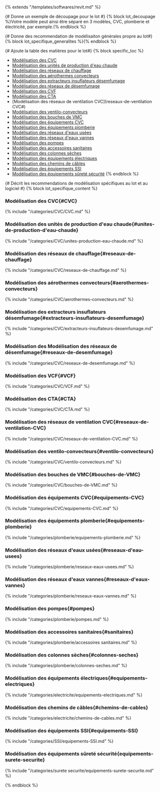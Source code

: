 {% extends "/templates/softwares/revit.md" %}

{# Donne un exemple de découpage pour le lot #}
{% block lot_decoupage %}Votre modèle peut ainsi être séparé en 3 modèles, CVC, plomberie et électricité, par exemple.{% endblock %}

{# Donne des recommendation de modélisaiton générales propre au lot#}
{% block lot_specifique_generalites %}{% endblock %}

{# Ajoute la table des matières pour le lot#}
{% block specific_toc %}
* [Modélisation des CVC](#CVC)
* [Modélisation des unités de production d'eau chaude](#unites-de-production-d'eau-chaude)
* [Modélisation des réseaux de chauffage](#reseaux-de-chauffage)
* [Modélisation des aérothermes convecteurs](#aerothermes-convecteurs)
* [Modélisation des extracteurs insuflateurs désemfumage](#extracteurs-insuflateurs-desemfumage)
* [Modélisation des réseaux de désemfumage](#reseaux-de-desemfumage)
* [Modélisation des CVF](#VCF)
* [Modélisation des CTA](#CTA)
* [Modélisation des réseaux de ventilation CVC](reseaux-de-ventilation CVC#)
* [Modélisation des ventilo-convecteurs](#ventilo-convecteurs)
* [Modélisation des bouches de VMC](#bouches-de-VMC)
* [Modélisation des équipements CVC](#equipements-CVC)
* [Modélisation des équipements plomberie](#equipements-plomberie)
* [Modélisation des réseaux d'eaux usées](#reseaux-d'eau-usees)
* [Modélisation des réseaux d'eaux vannes](#reseaux-d'eau-vannes)
* [Modélisation des pompes](#pompes)
* [Modélisation des accessoires sanitaires](#accessoires-sanitaires)
* [Modélisation des colonnes sèches](#colonnes-seches)
* [Modélisation des équipements électriques](#equipements-electriques)
* [Modélisation des chemins de câbles](#chemin-de-cable)
* [Modélisation des équipements SSI](#equipements-SSI)
* [Modélisation des équipements sûreté sécurité](#equipements-surete-securite)
{% endblock %}

{# Décrit les recommendations de modélisation spécifiques au lot et au logiciel #}
{% block lot_specifique_content %}

### Modélisation des CVC{#CVC}

{% include "/categories/CVC/CVC.md"  %}

### Modélisation des unités de production d'eau chaude{#unites-de-production-d'eau-chaude}

{% include "/categories/CVC/unites-production-eau-chaude.md"  %}

### Modélisation des réseaux de chauffage{#reseaux-de-chauffage}

{% include "/categories/CVC/reseaux-de-chauffage.md"  %}

### Modélisation des aérothermes convecteurs{#aerothermes-convecteurs}

{% include "/categories/CVC/aerothermes-convecteurs.md"  %}

### Modélisation des extracteurs insuflateurs désemfumage{#extracteurs-insuflateurs-desemfumage}

{% include "/categories/CVC/extracteurs-insuflateurs-desemfumage.md"  %}

### Modélisation des Modélisation des réseaux de désemfumage{#reseaux-de-desemfumage}

{% include "/categories/CVC/reseaux-de-desemfumage.md"  %}

### Modélisation des VCF{#VCF}

{% include "/categories/CVC/VCF.md"  %}

### Modélisation des CTA{#CTA}

{% include "/categories/CVC/CTA.md"  %}

### Modélisation des réseaux de ventilation CVC{#reseaux-de-ventilation-CVC}

{% include "/categories/CVC/reseaux-de-ventilation-CVC.md"  %}

### Modélisation des ventilo-convecteurs{#ventilo-convecteurs}

{% include "/categories/CVC/ventilo-convecteurs.md"  %}

### Modélisation des bouches de VMC{#bouches-de-VMC}

{% include "/categories/CVC/bouches-de-VMC.md"  %}

### Modélisation des équipements CVC{#equipements-CVC}

{% include "/categories/CVC/equipements-CVC.md"  %}

### Modélisation des équipements plomberie{#equipements-plomberie}

{% include "/categories/plomberie/equipements-plomberie.md"  %}

### Modélisation des réseaux d'eaux usées{#reseaux-d'eau-usees}

{% include "/categories/plomberie/reseaux-eaux-usees.md"  %}

### Modélisation des réseaux d'eaux vannes{#reseaux-d'eaux-vannes}

{% include "/categories/plomberie/reseaux-eaux-vannes.md"  %}

### Modélisation des pompes{#pompes}

{% include "/categories/plomberie/pompes.md"  %}

### Modélisation des accessoires sanitaires{#sanitaires}

{% include "/categories/plomberie/accessoires sanitaires.md"  %}

### Modélisation des colonnes sèches{#colonnes-seches}

{% include "/categories/plomberie/colonnes-seches.md"  %}

### Modélisation des équipements électriques{#equipements-electriques}

{% include "/categories/electricite/equipements-electriques.md"  %}

### Modélisation des chemins de câbles{#chemins-de-cables}

{% include "/categories/electricite/chemins-de-cables.md"  %}

### Modélisation des équipements SSI{#equipements-SSI}

{% include "/categories/SSI/equipements-SSI.md"  %}

### Modélisation des équipements sûreté sécurité{equipements-surete-securite}

{% include "/categories/surete securite/equipements-surete-securite.md"  %}

{% endblock %}